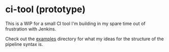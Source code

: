 # ci-tool (prototype)

This is a WIP for a small CI tool I'm building in my spare time out of frustration with Jenkins.

Check out the [examples](examples) directory for what my ideas for the structure of the pipeline syntax is.
